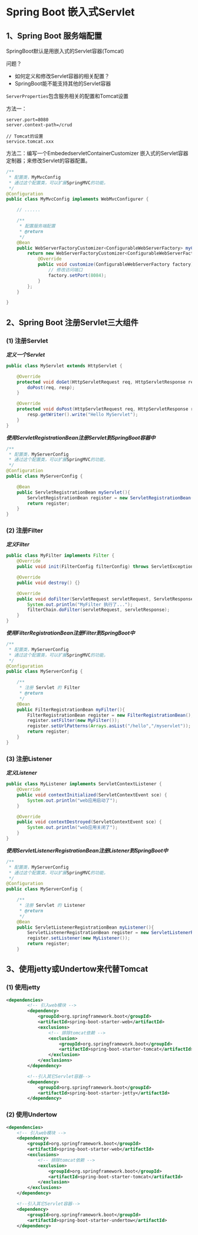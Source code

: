 # Spring Boot 嵌入式Servlet

## 1、Spring Boot 服务端配置

SpringBoot默认是用嵌入式的Servlet容器(Tomcat)

问题？

* 如何定义和修改Servlet容器的相关配置？
* SpringBoot能不能支持其他的Servlet容器

`ServerProperties`包含服务相关的配置和Tomcat设置

方法一：

```properties
server.port=8080
server.context-path=/crud

// Tomcat的设置
service.tomcat.xxx
```

方法二：编写一个EmbededservletContainerCustomizer 嵌入式的Servlet容器定制器；来修改Servlet的容器配置。

```java
/**
 * 配置类，MyMvcConfig
 * 通过这个配置类，可以扩展SpringMVC的功能，
 */
@Configuration
public class MyMvcConfig implements WebMvcConfigurer {

    // ......

    /**
     * 配置服务端配置
     * @return
     */
    @Bean
    public WebServerFactoryCustomizer<ConfigurableWebServerFactory> myCustomizer(){
        return new WebServerFactoryCustomizer<ConfigurableWebServerFactory>() {
            @Override
            public void customize(ConfigurableWebServerFactory factory) {
                // 修改访问端口
                factory.setPort(8084);
            }
        };
    }

}

```

## 2、Spring Boot 注册Servlet三大组件

### (1) 注册Servlet

***定义一个Servlet***

```java
public class MyServlet extends HttpServlet {

    @Override
    protected void doGet(HttpServletRequest req, HttpServletResponse resp) throws ServletException, IOException {
        doPost(req, resp);
    }

    @Override
    protected void doPost(HttpServletRequest req, HttpServletResponse resp) throws ServletException, IOException {
        resp.getWriter().write("Hello MyServlet");
    }
}
```

***使用ServletRegistrationBean注册Servlet到SpringBoot容器中***

```java
/**
 * 配置类，MyServerConfig
 * 通过这个配置类，可以扩展SpringMVC的功能，
 */
@Configuration
public class MyServerConfig {

    @Bean
    public ServletRegistrationBean myServlet(){
        ServletRegistrationBean register = new ServletRegistrationBean(new MyServlet(), "/myservlet");
        return register;
    }
}
```

### (2) 注册Filter

***定义Filter***

```java
public class MyFilter implements Filter {
    @Override
    public void init(FilterConfig filterConfig) throws ServletException {}

    @Override
    public void destroy() {}

    @Override
    public void doFilter(ServletRequest servletRequest, ServletResponse servletResponse, FilterChain filterChain) throws IOException, ServletException {
        System.out.println("MyFilter 执行了...");
        filterChain.doFilter(servletRequest, servletResponse);
    }
}
```

***使用FilterRegistrationBean注册Filter到SpringBoot中***

```java
/**
 * 配置类，MyServerConfig
 * 通过这个配置类，可以扩展SpringMVC的功能，
 */
@Configuration
public class MyServerConfig {

    /**
     * 注册 Servlet 的 Filter
     * @return
     */
    @Bean
    public FilterRegistrationBean myFilter(){
        FilterRegistrationBean register = new FilterRegistrationBean();
        register.setFilter(new MyFilter());
        register.setUrlPatterns(Arrays.asList("/hello","/myservlet"));
        return register;
    }
}
```

### (3) 注册Listener

***定义Listener***

```java
public class MyListener implements ServletContextListener {
    @Override
    public void contextInitialized(ServletContextEvent sce) {
        System.out.println("web应用启动了");
    }

    @Override
    public void contextDestroyed(ServletContextEvent sce) {
        System.out.println("web应用关闭了");
    }
}
```

***使用ServletListenerRegistrationBean注册Listener到SpringBoot中***

```java
/**
 * 配置类，MyServerConfig
 * 通过这个配置类，可以扩展SpringMVC的功能，
 */
@Configuration
public class MyServerConfig {

    /**
     * 注册 Servlet 的 Listener
     * @return
     */
    @Bean
    public ServletListenerRegistrationBean myListener(){
        ServletListenerRegistrationBean register = new ServletListenerRegistrationBean();
        register.setListener(new MyListener());
        return register;
    }
```

## 3、使用jetty或Undertow来代替Tomcat

### (1) 使用jetty

```xml
<dependencies>
        <!-- 引入web模块 -->
        <dependency>
            <groupId>org.springframework.boot</groupId>
            <artifactId>spring-boot-starter-web</artifactId>
            <exclusions>
                <!-- 排除tomcat依赖 -->
                <exclusion>
                    <groupId>org.springframework.boot</groupId>
                    <artifactId>spring-boot-starter-tomcat</artifactId>
                </exclusion>
            </exclusions>
        </dependency>

        <!--引入其它Servlet容器-->
        <dependency>
            <groupId>org.springframework.boot</groupId>
            <artifactId>spring-boot-starter-jetty</artifactId>
        </dependency>
```

### (2) 使用Undertow

```xml
<dependencies>
    <!-- 引入web模块 -->
    <dependency>
        <groupId>org.springframework.boot</groupId>
        <artifactId>spring-boot-starter-web</artifactId>
        <exclusions>
            <!-- 排除tomcat依赖 -->
            <exclusion>
                <groupId>org.springframework.boot</groupId>
                <artifactId>spring-boot-starter-tomcat</artifactId>
            </exclusion>
        </exclusions>
    </dependency>

    <!--引入其它Servlet容器-->
    <dependency>
        <groupId>org.springframework.boot</groupId>
        <artifactId>spring-boot-starter-undertow</artifactId>
    </dependency>
```

